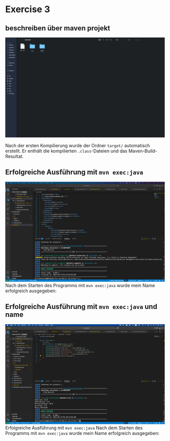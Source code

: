 # Exercise 3

## beschreiben über maven projekt

![Target](resources/Images/ex3_1.png)

Nach der ersten Kompilierung wurde der Ordner `target/` automatisch erstellt.
Er enthält die kompilierten `.class`-Dateien und das Maven-Build-Resultat.

## Erfolgreiche Ausführung mit `mvn exec:java`

![exec:java](resources/Images/ex3_2.png)
Nach dem Starten des Programms mit `mvn exec:java` wurde mein Name erfolgreich ausgegeben:

## Erfolgreiche Ausführung mit `mvn exec:java` und name

![Name](resources/Images/ex3_3.png)
Erfolgreiche Ausführung mit `mvn exec:java`
Nach dem Starten des Programms mit `mvn exec:java` wurde mein Name erfolgreich ausgegeben:

